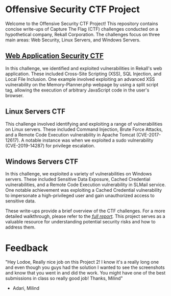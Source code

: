 # Offensive Security CTF Project

Welcome to the Offensive Security CTF Project! This repository contains concise write-ups of Capture The Flag (CTF) challenges conducted on a hypothetical company, Rekall Corporation. The challenges focus on three main areas: Web Security, Linux Servers, and Windows Servers.

## [Web Application Security CTF](https://github.com/Lodoelama/Web-Application-CTF/blob/main/README.md)

In this challenge, we identified and exploited vulnerabilities in Rekall's web application. These included Cross-Site Scripting (XSS), SQL Injection, and Local File Inclusion. One example involved exploiting an advanced XSS vulnerability on the Memory-Planner.php webpage by using a split script tag, allowing the execution of arbitrary JavaScript code in the user's browser.

## Linux Servers CTF

This challenge involved identifying and exploiting a range of vulnerabilities on Linux servers. These included Command Injection, Brute Force Attacks, and a Remote Code Execution vulnerability in Apache Tomcat (CVE-2017-12617). A notable instance was when we exploited a sudo vulnerability (CVE-2019-14287) for privilege escalation.

## Windows Servers CTF

In this challenge, we exploited a variety of vulnerabilities on Windows servers. These included Sensitive Data Exposure, Cached Credential vulnerabilities, and a Remote Code Execution vulnerability in SLMail service. One notable achievement was exploiting a Cached Credential vulnerability to impersonate a high-privileged user and gain unauthorized access to sensitive data.

These write-ups provide a brief overview of the CTF challenges. For a more detailed walkthrough, please refer to the *[full report](https://docs.google.com/document/d/1RoF1Y571b9bzMwUkaUMYnkZdCBBbZWLw7XP_xnJ5ZFQ/edit#heading=h.664pxxk2abue).* This project serves as a valuable resource for understanding potential security risks and how to address them.

# Feedback 
"Hey Lodoe, Really nice job on this Project 2! I know it's a really long one and even though you guys had the solution I wanted to see the screenshots and know that you went in and did the work. You might have one of the best submissions in class so really good job! Thanks, Milind"
- Adari, Milind 
